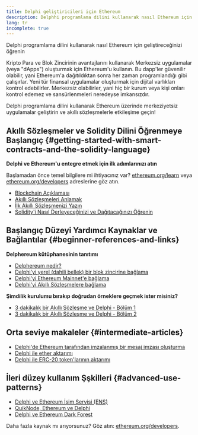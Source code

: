 ```yaml
---
title: Delphi geliştiricileri için Ethereum
description: Delphhi programlama dilini kullanarak nasıl Ethereum için geliştireceğinizi öğrenin
lang: tr
incomplete: true
---
```


<div class="featured">

Delphi programlama dilini kullanarak nasıl Ethereum için geliştireceğinizi öğrenin

</div>

Kripto Para ve Blok Zincirinin avantajlarını kullanarak Merkezsiz uygulamalar (veya "dApps") oluşturmak için Ethereum'u kullanın. Bu dapp'ler güvenilir olabilir, yani Ethereum'a dağıtıldıktan sonra her zaman programlandığı gibi çalışırlar. Yeni tür finansal uygulamalar oluşturmak için dijital varlıkları kontrol edebilirler. Merkezsiz olabilirler, yani hiç bir kurum veya kişi onları kontrol edemez ve sansürlenmeleri neredeyse imkansızdır.

Delphi programlama dilini kullanarak Ethereum üzerinde merkeziyetsiz uygulamalar geliştirin ve akıllı sözleşmelerle etkileşime geçin!

## Akıllı Sözleşmeler ve Solidity Dilini Öğrenmeye Başlangıç {#getting-started-with-smart-contracts-and-the-solidity-language}

**Delphi ve Ethereum'u entegre etmek için ilk adımlarınızı atın**

Başlamadan önce temel bilgilere mi ihtiyacınız var? [ethereum.org/learn](/learn/) veya [ethereum.org/developers](/developers/) adreslerine göz atın.

- [Blockchain Açıklaması](https://kauri.io/article/d55684513211466da7f8cc03987607d5/blockchain-explained)
- [Akıllı Sözleşmeleri Anlamak](https://kauri.io/article/e4f66c6079e74a4a9b532148d3158188/ethereum-101-part-5-the-smart-contract)
- [İlk Akıllı Sözleşmenizi Yazın](https://kauri.io/article/124b7db1d0cf4f47b414f8b13c9d66e2/remix-ide-your-first-smart-contract)
- [Solidity'i Nasıl Derleyeceğinizi ve Dağıtacağınızı Öğrenin](https://kauri.io/article/973c5f54c4434bb1b0160cff8c695369/understanding-smart-contract-compilation-and-deployment)

## Başlangıç Düzeyi Yardımcı Kaynaklar ve Bağlantılar {#beginner-references-and-links}

**Delphereum kütüphanesinin tanıtımı**

- [Delphereum nedir?](https://github.com/svanas/delphereum/blob/master/README.md)
- [Delphi'yi yerel (dahili bellek) bir blok zincirine bağlama](https://medium.com/@svanas/connecting-delphi-to-a-local-in-memory-blockchain-9a1512d6c5b0)
- [Delphi'yi Ethereum Mainnet'e bağlama](https://medium.com/@svanas/connecting-delphi-to-the-ethereum-main-net-5faf1feffd83)
- [Delphi'yi Akıllı Sözleşmelere bağlama](https://medium.com/@svanas/connecting-delphi-to-smart-contracts-3146b12803a1)

**Şimdilik kurulumu bırakıp doğrudan örneklere geçmek ister misiniz?**

- [3 dakikalık bir Akıllı Sözleşme ve Delphi - Bölüm 1](https://medium.com/@svanas/a-3-minute-smart-contract-and-delphi-61d998571d)
- [3 dakikalık bir Akıllı Sözleşme ve Delphi - Bölüm 2](https://medium.com/@svanas/a-3-minute-smart-contract-and-delphi-part-2-446925faa47b)

## Orta seviye makaleler {#intermediate-articles}

- [Delphi'de Ethereum tarafından imzalanmış bir mesaj imzası oluşturma](https://medium.com/@svanas/generating-an-ethereum-signed-message-signature-in-delphi-75661ce5031b)
- [Delphi ile ether aktarımı](https://medium.com/@svanas/transferring-ether-with-delphi-b5f24b1a98a4)
- [Delphi ile ERC-20 token'larının aktarımı](https://medium.com/@svanas/transferring-erc-20-tokens-with-delphi-bb44c05b295d)

## İleri düzey kullanım Şşkilleri {#advanced-use-patterns}

- [Delphi ve Ethereum İsim Servisi (ENS)](https://medium.com/@svanas/delphi-and-ethereum-name-service-ens-4443cd278af7)
- [QuikNode, Ethereum ve Delphi](https://medium.com/@svanas/quiknode-ethereum-and-delphi-f7bfc9671c23)
- [Delphi ve Ethereum Dark Forest](https://svanas.medium.com/delphi-and-the-ethereum-dark-forest-5b430da3ad93)

Daha fazla kaynak mı arıyorsunuz? Göz atın: [ethereum.org/developers](/developers/).
